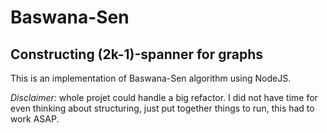# Baswana-Sen
## Constructing (2k-1)-spanner for graphs

This is an implementation of Baswana-Sen algorithm using NodeJS.

*Disclaimer:* whole projet could handle a big refactor. I did not have time for even thinking about structuring, just put together things to run, this had to work ASAP.
